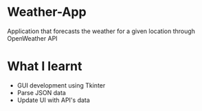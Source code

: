 # Weather-App
Application that forecasts the weather for a given location through OpenWeather API

# What I learnt
* GUI development using Tkinter
* Parse JSON data
* Update UI with API's data


